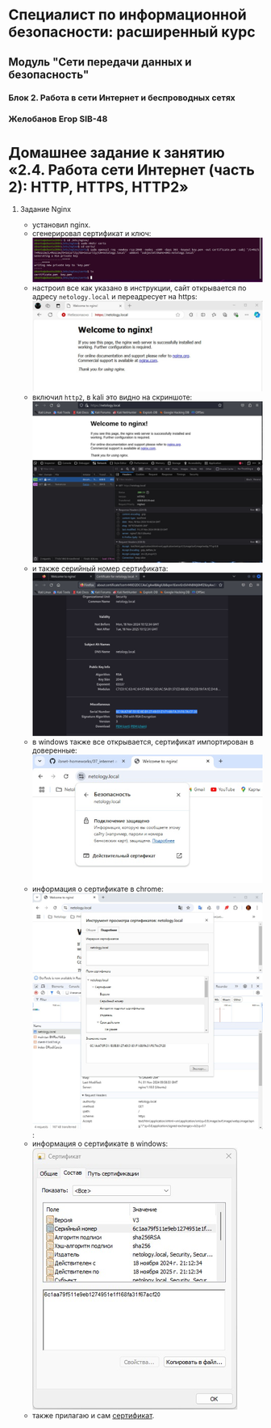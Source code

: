 # Специалист по информационной безопасности: расширенный курс
## Модуль "Сети передачи данных и безопасность"
### Блок 2. Работа в сети Интернет и беспроводных сетях
### Желобанов Егор SIB-48

# Домашнее задание к занятию «2.4. Работа сети Интернет (часть 2): HTTP, HTTPS, HTTP2»

1. Задание Nginx

    * установил nginx.
    * сгенерировал сертификат и ключ:
    ![](assets/certs_gen.jpg)
    * настроил все как указано в инструкции, сайт открывается по адресу `netology.local` и переадресует на https:
    ![](assets/net_local.jpg)
    * включил `http2`, в kali это видно на скриншоте:
    ![](assets/kali_http2.jpg)
    * и также серийный номер сертификата:
    ![](assets/kale_cert_sn.jpg)
    * в windows также все открывается, сертификат импортирован в доверенные:
    ![](assets/chrome_cert.jpg)
    * информация о сертификате в chrome:
    ![](assets/chrome_cert2.jpg):
    * информация о сертификате в windows:
    ![](assets/win_cert.jpg)
    * также прилагаю и сам [сертификат](assets/netology.local.crt).